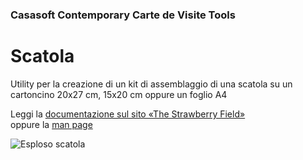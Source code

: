 ﻿### Casasoft Contemporary Carte de Visite Tools

# Scatola

Utility per la creazione di un kit di assemblaggio di una scatola su un cartoncino 20x27 cm, 15x20 cm oppure un foglio A4

Leggi la [documentazione sul sito «The Strawberry Field»](https://strawberryfield.altervista.org/carte_de_visite/creazione_astuccio.php)  
oppure la [man page](../docs/man_Scatola.md)

![Esploso scatola](https://strawberryfield.altervista.org/carte_de_visite/foto/prototipo_astuccio.jpg)

